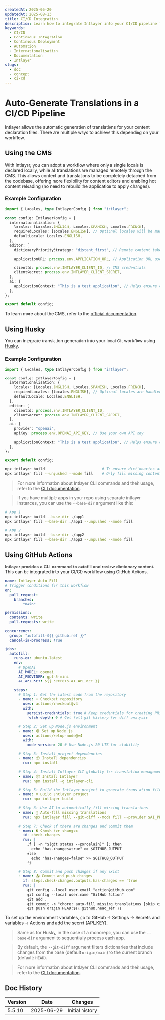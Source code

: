 ```yaml
---
createdAt: 2025-05-20
updatedAt: 2025-08-13
title: CI/CD Integration
description: Learn how to integrate Intlayer into your CI/CD pipeline for automated content management and deployment.
keywords:
  - CI/CD
  - Continuous Integration
  - Continuous Deployment
  - Automation
  - Internationalisation
  - Documentation
  - Intlayer
slugs:
  - doc
  - concept
  - ci-cd
---
```


# Auto-Generate Translations in a CI/CD Pipeline

Intlayer allows the automatic generation of translations for your content declaration files. There are multiple ways to achieve this depending on your workflow.

## Using the CMS

With Intlayer, you can adopt a workflow where only a single locale is declared locally, while all translations are managed remotely through the CMS. This allows content and translations to be completely detached from the codebase, offering more flexibility for content editors and enabling hot content reloading (no need to rebuild the application to apply changes).

### Example Configuration

```ts fileName="intlayer.config.ts"
import { Locales, type IntlayerConfig } from "intlayer";

const config: IntlayerConfig = {
  internationalization: {
    locales: [Locales.ENGLISH, Locales.SPANISH, Locales.FRENCH],
    requiredLocales: [Locales.ENGLISH], // Optional locales will be managed remotely
    defaultLocale: Locales.ENGLISH,
  },
  editor: {
    dictionaryPriorityStrategy: "distant_first", // Remote content takes priority

    applicationURL: process.env.APPLICATION_URL, // Application URL used by the CMS

    clientId: process.env.INTLAYER_CLIENT_ID, // CMS credentials
    clientSecret: process.env.INTLAYER_CLIENT_SECRET,
  },
  ai: {
    applicationContext: "This is a test application", // Helps ensure consistent translation generation
  },
};

export default config;
```

To learn more about the CMS, refer to the [official documentation](https://github.com/aymericzip/intlayer/blob/main/docs/docs/en-GB/intlayer_CMS.md).

## Using Husky

You can integrate translation generation into your local Git workflow using [Husky](https://typicode.github.io/husky/).

### Example Configuration

```ts fileName="intlayer.config.ts"
import { Locales, type IntlayerConfig } from "intlayer";

const config: IntlayerConfig = {
  internationalisation: {
    locales: [Locales.ENGLISH, Locales.SPANISH, Locales.FRENCH],
    requiredLocales: [Locales.ENGLISH], // Optional locales are handled remotely
    defaultLocale: Locales.ENGLISH,
  },
  editor: {
    clientId: process.env.INTLAYER_CLIENT_ID,
    clientSecret: process.env.INTLAYER_CLIENT_SECRET,
  },
  ai: {
    provider: "openai",
    apiKey: process.env.OPENAI_API_KEY, // Use your own API key

    applicationContext: "This is a test application", // Helps ensure consistent translation generation
  },
};

export default config;
```

```bash fileName=".husky/pre-push"
npx intlayer build                          # To ensure dictionaries are up to date
npx intlayer fill --unpushed --mode fill    # Only fill missing content, does not update existing ones
```

> For more information about Intlayer CLI commands and their usage, refer to the [CLI documentation](https://github.com/aymericzip/intlayer/blob/main/docs/docs/en-GB/intlayer_cli.md).

> If you have multiple apps in your repo using separate intlayer instances, you can use the `--base-dir` argument like this:

```bash fileName=".husky/pre-push"
# App 1
npx intlayer build --base-dir ./app1
npx intlayer fill --base-dir ./app1 --unpushed --mode fill

# App 2
npx intlayer build --base-dir ./app2
npx intlayer fill --base-dir ./app2 --unpushed --mode fill
```

## Using GitHub Actions

Intlayer provides a CLI command to autofill and review dictionary content. This can be integrated into your CI/CD workflow using GitHub Actions.

```yaml fileName=".github/workflows/intlayer-translate.yml"
name: Intlayer Auto-Fill
# Trigger conditions for this workflow
on:
  pull_request:
    branches:
      - "main"

permissions:
  contents: write
  pull-requests: write

concurrency:
  group: "autofill-${{ github.ref }}"
  cancel-in-progress: true

jobs:
  autofill:
    runs-on: ubuntu-latest
    env:
      # OpenAI
      AI_MODEL: openai
      AI_PROVIDER: gpt-5-mini
      AI_API_KEY: ${{ secrets.AI_API_KEY }}

    steps:
      # Step 1: Get the latest code from the repository
      - name: ⬇️ Checkout repository
        uses: actions/checkout@v4
        with:
          persist-credentials: true # Keep credentials for creating PRs
          fetch-depth: 0 # Get full git history for diff analysis

      # Step 2: Set up Node.js environment
      - name: 🟢 Set up Node.js
        uses: actions/setup-node@v4
        with:
          node-version: 20 # Use Node.js 20 LTS for stability

      # Step 3: Install project dependencies
      - name: 📦 Install dependencies
        run: npm install

      # Step 4: Install Intlayer CLI globally for translation management
      - name: 📦 Install Intlayer
        run: npm install -g intlayer-cli

      # Step 5: Build the Intlayer project to generate translation files
      - name: ⚙️ Build Intlayer project
        run: npx intlayer build

      # Step 6: Use AI to automatically fill missing translations
      - name: 🤖 Auto-fill missing translations
        run: npx intlayer fill --git-diff --mode fill --provider $AI_PROVIDER --model $AI_MODEL --api-key $AI_API_KEY

      # Step 7: Check if there are changes and commit them
      - name: � Check for changes
        id: check-changes
        run: |
          if [ -n "$(git status --porcelain)" ]; then
            echo "has-changes=true" >> $GITHUB_OUTPUT
          else
            echo "has-changes=false" >> $GITHUB_OUTPUT
          fi

      # Step 8: Commit and push changes if any exist
      - name: 📤 Commit and push changes
        if: steps.check-changes.outputs.has-changes == 'true'
        run: |
          git config --local user.email "action@github.com"
          git config --local user.name "GitHub Action"
          git add .
          git commit -m "chore: auto-fill missing translations [skip ci]"
          git push origin HEAD:${{ github.head_ref }}
```

To set up the environment variables, go to GitHub → Settings → Secrets and variables → Actions and add the secret (API_KEY).

> Same as for Husky, in the case of a monorepo, you can use the `--base-dir` argument to sequentially process each app.

> By default, the `--git-diff` argument filters dictionaries that include changes from the base (default `origin/main`) to the current branch (default: `HEAD`).

> For more information about Intlayer CLI commands and their usage, refer to the [CLI documentation](https://github.com/aymericzip/intlayer/blob/main/docs/docs/en-GB/intlayer_cli.md).

## Doc History

| Version | Date       | Changes         |
| ------- | ---------- | --------------- |
| 5.5.10  | 2025-06-29 | Initial history |

